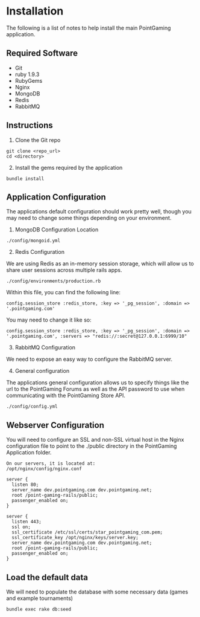 # Installation

The following is a list of notes to help install the main PointGaming application.

## Required Software

* Git
* ruby 1.9.3
* RubyGems
* Nginx
* MongoDB
* Redis
* RabbitMQ

## Instructions

1. Clone the Git repo

```shell
git clone <repo_url>
cd <directory>
```

2. Install the gems required by the application

```shell
bundle install
```

## Application Configuration

The applications default configuration should work pretty well, though you may need to change some things depending on your environment.

1. MongoDB Configuration Location

```shell
./config/mongoid.yml
```

2. Redis Configuration

We are using Redis as an in-memory session storage, which will allow us to share user sessions across multiple rails apps.

```shell
./config/environments/production.rb
```

Within this file, you can find the following line:

```shell
config.session_store :redis_store, :key => '_pg_session', :domain => '.pointgaming.com'
```

You may need to change it like so:

```shell
config.session_store :redis_store, :key => '_pg_session', :domain => '.pointgaming.com', :servers => "redis://:secret@127.0.0.1:6999/10"
```

3. RabbitMQ Configuration

We need to expose an easy way to configure the RabbitMQ server.

4. General configuration

The applications general configuration allows us to specify things like the url to the PointGaming Forums as well as the API password to use when communicating with the PointGaming Store API.

```shell
./config/config.yml
```

## Webserver Configuration

You will need to configure an SSL and non-SSL virtual host in the Nginx configuration file to point to the ./public directory in the PointGaming Application folder.

```shell
On our servers, it is located at:
/opt/nginx/config/nginx.conf
```

```shell
server {
  listen 80;
  server_name dev.pointgaming.com dev.pointgaming.net;
  root /point-gaming-rails/public;
  passenger_enabled on;
}

server {
  listen 443;
  ssl on;
  ssl_certificate /etc/ssl/certs/star_pointgaming_com.pem;
  ssl_certificate_key /opt/nginx/keys/server.key;
  server_name dev.pointgaming.com dev.pointgaming.net;
  root /point-gaming-rails/public;
  passenger_enabled on;
}
```

## Load the default data

We will need to populate the database with some necessary data (games and example tournaments)

```shell
bundle exec rake db:seed
```
